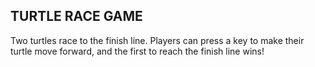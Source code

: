 ## TURTLE RACE GAME
Two turtles race to the finish line. 
Players can press a key to make their turtle move forward, and the first to reach the finish line wins!
